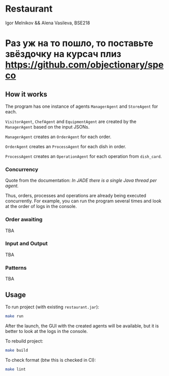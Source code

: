 # Restaurant

Igor Melnikov && Alena Vasileva, BSE218

# Раз уж на то пошло, то поставьте звёздочку на курсач плиз https://github.com/objectionary/speco 

## How it works

The program has one instance of agents `ManagerAgent` and `StoreAgent` for each.

`VisitorAgent`, `ChefAgent` and `EquipmentAgent` are created by the `ManagerAgent` based on the input JSONs.

`ManagerAgent` creates an `OrderAgent` for each order.

`OrderAgent` creates an `ProcessAgent` for each dish in order.

`ProcessAgent` creates an `OperationAgent` for each operation from `dish_card`.

### Concurrency

Quote from the documentation: *In JADE there is a single Java thread per agent.*

Thus, orders, processes and operations are already being executed concurrently.
For example, you can run the program several times and look at the order of logs in the console.

### Order awaiting

TBA

### Input and Output

TBA

### Patterns

TBA

## Usage

To run project (with existing `restaurant.jar`):
```bash
make run
```

After the launch, the GUI with the created agents will be available,
but it is better to look at the logs in the console.

To rebuild project:
```bash
make build
```

To check format (btw this is checked in CI):
```bash
make lint
```
